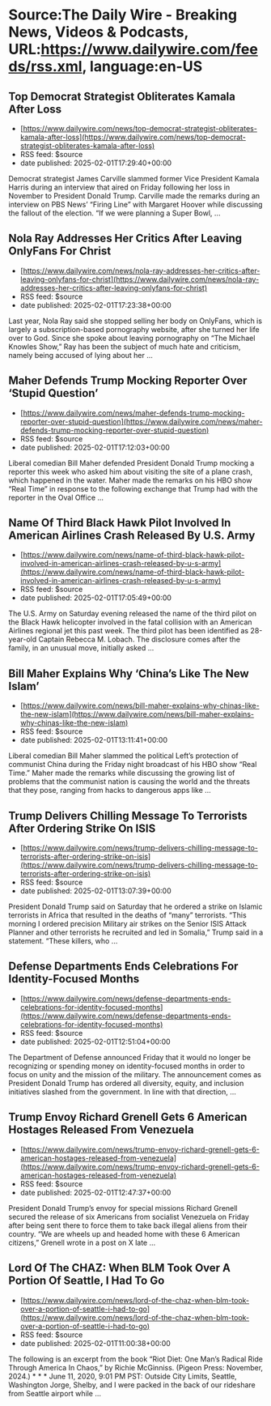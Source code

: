 # Source:The Daily Wire - Breaking News, Videos & Podcasts, URL:https://www.dailywire.com/feeds/rss.xml, language:en-US

## Top Democrat Strategist Obliterates Kamala After Loss
 - [https://www.dailywire.com/news/top-democrat-strategist-obliterates-kamala-after-loss](https://www.dailywire.com/news/top-democrat-strategist-obliterates-kamala-after-loss)
 - RSS feed: $source
 - date published: 2025-02-01T17:29:40+00:00

Democrat strategist James Carville slammed former Vice President Kamala Harris during an interview that aired on Friday following her loss in November to President Donald Trump. Carville made the remarks during an interview on PBS News&#8217; &#8220;Firing Line&#8221; with Margaret Hoover while discussing the fallout of the election. &#8220;If we were planning a Super Bowl, ...

## Nola Ray Addresses Her Critics After Leaving OnlyFans For Christ
 - [https://www.dailywire.com/news/nola-ray-addresses-her-critics-after-leaving-onlyfans-for-christ](https://www.dailywire.com/news/nola-ray-addresses-her-critics-after-leaving-onlyfans-for-christ)
 - RSS feed: $source
 - date published: 2025-02-01T17:23:38+00:00

Last year, Nola Ray said she stopped selling her body on OnlyFans, which is largely a subscription-based pornography website, after she turned her life over to God. Since she spoke about leaving pornography on &#8220;The Michael Knowles Show,&#8221; Ray has been the subject of much hate and criticism, namely being accused of lying about her ...

## Maher Defends Trump Mocking Reporter Over ‘Stupid Question’
 - [https://www.dailywire.com/news/maher-defends-trump-mocking-reporter-over-stupid-question](https://www.dailywire.com/news/maher-defends-trump-mocking-reporter-over-stupid-question)
 - RSS feed: $source
 - date published: 2025-02-01T17:12:03+00:00

Liberal comedian Bill Maher defended President Donald Trump mocking a reporter this week who asked him about visiting the site of a plane crash, which happened in the water. Maher made the remarks on his HBO show &#8220;Real Time&#8221; in response to the following exchange that Trump had with the reporter in the Oval Office ...

## Name Of Third Black Hawk Pilot Involved In American Airlines Crash Released By U.S. Army
 - [https://www.dailywire.com/news/name-of-third-black-hawk-pilot-involved-in-american-airlines-crash-released-by-u-s-army](https://www.dailywire.com/news/name-of-third-black-hawk-pilot-involved-in-american-airlines-crash-released-by-u-s-army)
 - RSS feed: $source
 - date published: 2025-02-01T17:05:49+00:00

The U.S. Army on Saturday evening released the name of the third pilot on the Black Hawk helicopter involved in the fatal collision with an American Airlines regional jet this past week. The third pilot has been identified as 28-year-old Captain Rebecca M. Lobach. The disclosure comes after the family, in an unusual move, initially asked ...

## Bill Maher Explains Why ‘China’s Like The New Islam’
 - [https://www.dailywire.com/news/bill-maher-explains-why-chinas-like-the-new-islam](https://www.dailywire.com/news/bill-maher-explains-why-chinas-like-the-new-islam)
 - RSS feed: $source
 - date published: 2025-02-01T13:11:41+00:00

Liberal comedian Bill Maher slammed the political Left&#8217;s protection of communist China during the Friday night broadcast of his HBO show &#8220;Real Time.&#8221; Maher made the remarks while discussing the growing list of problems that the communist nation is causing the world and the threats that they pose, ranging from hacks to dangerous apps like ...

## Trump Delivers Chilling Message To Terrorists After Ordering Strike On ISIS
 - [https://www.dailywire.com/news/trump-delivers-chilling-message-to-terrorists-after-ordering-strike-on-isis](https://www.dailywire.com/news/trump-delivers-chilling-message-to-terrorists-after-ordering-strike-on-isis)
 - RSS feed: $source
 - date published: 2025-02-01T13:07:39+00:00

President Donald Trump said on Saturday that he ordered a strike on Islamic terrorists in Africa that resulted in the deaths of &#8220;many&#8221; terrorists. &#8220;This morning I ordered precision Military air strikes on the Senior ISIS Attack Planner and other terrorists he recruited and led in Somalia,&#8221; Trump said in a statement. &#8220;These killers, who ...

## Defense Departments Ends Celebrations For Identity-Focused Months
 - [https://www.dailywire.com/news/defense-departments-ends-celebrations-for-identity-focused-months](https://www.dailywire.com/news/defense-departments-ends-celebrations-for-identity-focused-months)
 - RSS feed: $source
 - date published: 2025-02-01T12:51:04+00:00

The Department of Defense announced Friday that it would no longer be recognizing or spending money on identity-focused months in order to focus on unity and the mission of the military. The announcement comes as President Donald Trump has ordered all diversity, equity, and inclusion initiatives slashed from the government. In line with that direction, ...

## Trump Envoy Richard Grenell Gets 6 American Hostages Released From Venezuela
 - [https://www.dailywire.com/news/trump-envoy-richard-grenell-gets-6-american-hostages-released-from-venezuela](https://www.dailywire.com/news/trump-envoy-richard-grenell-gets-6-american-hostages-released-from-venezuela)
 - RSS feed: $source
 - date published: 2025-02-01T12:47:37+00:00

President Donald Trump&#8217;s envoy for special missions Richard Grenell secured the release of six Americans from socialist Venezuela on Friday after being sent there to force them to take back illegal aliens from their country. &#8220;We are wheels up and headed home with these 6 American citizens,&#8221; Grenell wrote in a post on X late ...

## Lord Of The CHAZ: When BLM Took Over A Portion Of Seattle, I Had To Go
 - [https://www.dailywire.com/news/lord-of-the-chaz-when-blm-took-over-a-portion-of-seattle-i-had-to-go](https://www.dailywire.com/news/lord-of-the-chaz-when-blm-took-over-a-portion-of-seattle-i-had-to-go)
 - RSS feed: $source
 - date published: 2025-02-01T11:00:38+00:00

The following is an excerpt from the book “Riot Diet: One Man’s Radical Ride Through America In Chaos,” by Richie McGinniss. (Pigeon Press: November, 2024.) * * * June 11, 2020, 9:01 PM PST: Outside City Limits, Seattle, Washington Jorge, Shelby, and I were packed in the back of our rideshare from Seattle airport while ...

